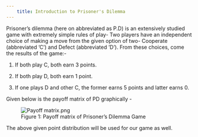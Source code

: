 ```yaml
---
    title: Introduction to Prisoner's Dilemma
---
```


Prisoner’s dilemma (here on abbreviated as P.D) is an extensively studied game with extremely simple rules of play- Two players have an independent choice of making a move from the given option of two- Cooperate (abbreviated ’C’) and Defect (abbreviated ’D’). From these choices, come the results of the game:-

1. If both play C, both earn 3 points.

2. If both play D, both earn 1 point.

3. If one plays D and other C, the former earns 5 points and latter earns 0.

Given below is the payoff matrix of PD graphically -

<figure>
  <img src="/pd-game/res/fig1.png" alt="Payoff matrix.png"/>
  <figcaption>Figure 1: Payoff matrix of Prisoner’s Dilemma Game</figcaption>
</figure>

The above given point distribution will be used for our game as well.
